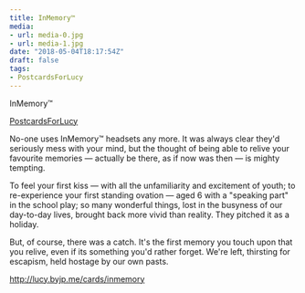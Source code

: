 ```yaml
---
title: InMemory™
media:
- url: media-0.jpg
- url: media-1.jpg
date: "2018-05-04T18:17:54Z"
draft: false
tags:
- PostcardsForLucy
---
```

InMemory™

[PostcardsForLucy](/tags/postcardsforlucy)



No-one uses InMemory™ headsets any more. It was always clear they'd seriously mess with your mind, but the thought of being able to relive your favourite memories — actually be there, as if now was then — is mighty tempting.



To feel your first kiss — with all the unfamiliarity and excitement of youth; to re-experience your first standing ovation — aged 6 with a "speaking part" in the school play; so many wonderful things, lost in the busyness of our day-to-day lives, brought back more vivid than reality. They pitched it as a holiday.



But, of course, there was a catch. It's the first memory you touch upon that you relive, even if its something you'd rather forget. We're left, thirsting for escapism, held hostage by our own pasts.



http://lucy.byjp.me/cards/inmemory
